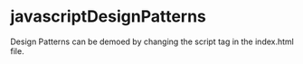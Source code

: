 # javascriptDesignPatterns

Design Patterns can be demoed by changing the script tag in the index.html file.
